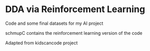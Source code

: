 # DDA via Reinforcement Learning
Code and some final datasets for my AI project

schmupC contains the reinforcement learning version of the code

Adapted from kidscancode project
